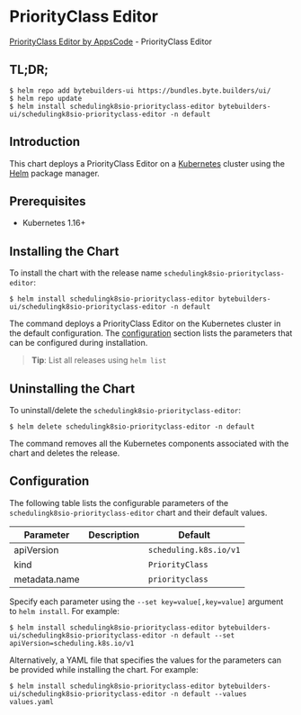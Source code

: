 # PriorityClass Editor

[PriorityClass Editor by AppsCode](https://byte.builders) - PriorityClass Editor

## TL;DR;

```console
$ helm repo add bytebuilders-ui https://bundles.byte.builders/ui/
$ helm repo update
$ helm install schedulingk8sio-priorityclass-editor bytebuilders-ui/schedulingk8sio-priorityclass-editor -n default
```

## Introduction

This chart deploys a PriorityClass Editor on a [Kubernetes](http://kubernetes.io) cluster using the [Helm](https://helm.sh) package manager.

## Prerequisites

- Kubernetes 1.16+

## Installing the Chart

To install the chart with the release name `schedulingk8sio-priorityclass-editor`:

```console
$ helm install schedulingk8sio-priorityclass-editor bytebuilders-ui/schedulingk8sio-priorityclass-editor -n default
```

The command deploys a PriorityClass Editor on the Kubernetes cluster in the default configuration. The [configuration](#configuration) section lists the parameters that can be configured during installation.

> **Tip**: List all releases using `helm list`

## Uninstalling the Chart

To uninstall/delete the `schedulingk8sio-priorityclass-editor`:

```console
$ helm delete schedulingk8sio-priorityclass-editor -n default
```

The command removes all the Kubernetes components associated with the chart and deletes the release.

## Configuration

The following table lists the configurable parameters of the `schedulingk8sio-priorityclass-editor` chart and their default values.

|   Parameter   | Description |              Default              |
|---------------|-------------|-----------------------------------|
| apiVersion    |             | <code>scheduling.k8s.io/v1</code> |
| kind          |             | <code>PriorityClass</code>        |
| metadata.name |             | <code>priorityclass</code>        |


Specify each parameter using the `--set key=value[,key=value]` argument to `helm install`. For example:

```console
$ helm install schedulingk8sio-priorityclass-editor bytebuilders-ui/schedulingk8sio-priorityclass-editor -n default --set apiVersion=scheduling.k8s.io/v1
```

Alternatively, a YAML file that specifies the values for the parameters can be provided while
installing the chart. For example:

```console
$ helm install schedulingk8sio-priorityclass-editor bytebuilders-ui/schedulingk8sio-priorityclass-editor -n default --values values.yaml
```
